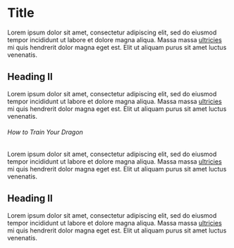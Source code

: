 # Title

Lorem ipsum dolor sit amet, consectetur adipiscing elit, sed do eiusmod tempor incididunt ut labore et dolore magna aliqua. Massa
massa [ultricies](../) mi quis hendrerit dolor magna eget est. Elit ut aliquam purus sit amet luctus venenatis.

## Heading II

Lorem ipsum dolor sit amet, consectetur adipiscing elit, sed do eiusmod tempor incididunt ut labore et dolore magna aliqua. Massa
massa [ultricies](../#how-to-train-your-dragon) mi quis hendrerit dolor magna eget est. Elit ut aliquam purus sit amet luctus
venenatis.

###### How to Train Your Dragon

Lorem ipsum dolor sit amet, consectetur adipiscing elit, sed do eiusmod tempor incididunt ut labore et dolore magna aliqua. Massa
massa [ultricies](./guide/) mi quis hendrerit dolor magna eget est. Elit ut aliquam purus sit amet luctus venenatis.

## Heading II

Lorem ipsum dolor sit amet, consectetur adipiscing elit, sed do eiusmod tempor incididunt ut labore et dolore magna aliqua. Massa
massa [ultricies](./guide/#how-to-train-your-dragon) mi quis hendrerit dolor magna eget est. Elit ut aliquam purus sit amet luctus
venenatis.
